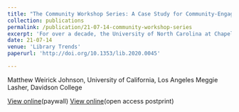 ```yaml
---
title: "The Community Workshop Series: A Case Study for Community-Engaged Learning in LIS"
collection: publications
permalink: /publication/21-07-14-community-workshop-series
excerpt: 'For over a decade, the University of North Carolina at Chapel Hill (UNC) has offered some variation of the Community Workshop Series (CWS), a partnership to provide digital literacy and computer technology classes to community members at local public libraries. Both authors have served as coordinators of the program as library science graduate students at the UNC School of Information and Library Science. We situate this program within existing literature on digital and information literacy, community engagement, and the graduate student experience to show the utility of this program and similar programs for training graduate students, enhancing the graduate student experience, supporting the needs of community members, and bolstering the capacities of public libraries. The authors provide an overview of the program and encourage others to start similar programs. To this end, the authors present a case study of the CWS, including discussion of creating the program and keeping things going, and provide a how-to guide for creating your own. The authors identify four recommendations for creating a similar program to clearly delineate takeaways that might inform readers’ attempts to create similar programs, and they provide additional materials and documentation in appendices to support the creation of new community-engaged programs in LIS.'
date: 21-07-14
venue: 'Library Trends'
paperurl: 'http://doi.org/10.1353/lib.2020.0045'

--- 
```

Matthew Weirick Johnson, University of California, Los Angeles 
Meggie Lasher, Davidson College

[View online](http://doi.org/10.1353/lib.2020.0045)(paywall)
[View online](https://escholarship.org/uc/item/7wk3t5w4)(open access postprint)
